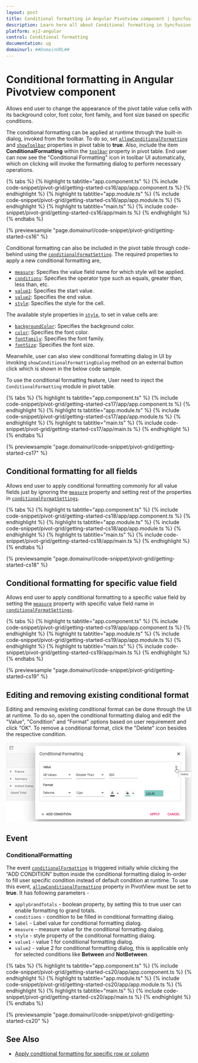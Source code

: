 ```yaml
---
layout: post
title: Conditional formatting in Angular Pivotview component | Syncfusion
description: Learn here all about Conditional formatting in Syncfusion Angular Pivotview component of Syncfusion Essential JS 2 and more.
platform: ej2-angular
control: Conditional formatting 
documentation: ug
domainurl: ##DomainURL##
---
```


# Conditional formatting in Angular Pivotview component

Allows end user to change the appearance of the pivot table value cells with its background color, font color, font family, and font size based on specific conditions.

The conditional formatting can be applied at runtime through the built-in dialog, invoked from the toolbar. To do so, set [`allowConditionalFormatting`](https://ej2.syncfusion.com/angular/documentation/api/pivotview#allowconditionalformatting) and [`showToolbar`](https://ej2.syncfusion.com/angular/documentation/api/pivotview#showtoolbar) properties in pivot table to **true**. Also, include the item **ConditionalFormatting** within the [`toolbar`](https://ej2.syncfusion.com/angular/documentation/api/pivotview#toolbar) property in pivot table. End user can now see the "Conditional Formatting" icon in toolbar UI automatically, which on clicking will invoke the formatting dialog to perform necessary operations.

{% tabs %}
{% highlight ts tabtitle="app.component.ts" %}
{% include code-snippet/pivot-grid/getting-started-cs16/app/app.component.ts %}
{% endhighlight %}
{% highlight ts tabtitle="app.module.ts" %}
{% include code-snippet/pivot-grid/getting-started-cs16/app/app.module.ts %}
{% endhighlight %}
{% highlight ts tabtitle="main.ts" %}
{% include code-snippet/pivot-grid/getting-started-cs16/app/main.ts %}
{% endhighlight %}
{% endtabs %}
  
{% previewsample "page.domainurl/code-snippet/pivot-grid/getting-started-cs16" %}

Conditional formatting can also be included in the pivot table through code-behind using the [`conditionalFormatSetting`](https://ej2.syncfusion.com/angular/documentation/api/pivotview/conditionalFormatSettings/). The required properties to apply a new conditional formatting are,

* [`measure`](https://ej2.syncfusion.com/angular/documentation/api/pivotview/conditionalFormatSettings/#measure): Specifies the value field name for which style will be applied.
* [`conditions`](https://ej2.syncfusion.com/angular/documentation/api/pivotview/conditionalFormatSettings/#conditions): Specifies the operator type such as equals, greater than, less than, etc.
* [`value1`](https://ej2.syncfusion.com/angular/documentation/api/pivotview/conditionalFormatSettings/#value1): Specifies the start value.
* [`value2`](https://ej2.syncfusion.com/angular/documentation/api/pivotview/conditionalFormatSettings/#value2): Specifies the end value.
* [`style`](https://ej2.syncfusion.com/angular/documentation/api/pivotview/conditionalFormatSettings/#style): Specifies the style for the cell.

The available style properties in [`style`](https://ej2.syncfusion.com/angular/documentation/api/pivotview/style/), to set in value cells are:

* [`backgroundColor`](https://ej2.syncfusion.com/angular/documentation/api/pivotview/style/#backgroundcolor): Specifies the background color.
* [`color`](https://ej2.syncfusion.com/angular/documentation/api/pivotview/style/#color): Specifies the font color.
* [`fontFamily`](https://ej2.syncfusion.com/angular/documentation/api/pivotview/style/#fontfamily): Specifies the font family.
* [`fontSize`](https://ej2.syncfusion.com/angular/documentation/api/pivotview/style/#fontsize): Specifies the font size.

Meanwhile, user can also view conditional formatting dialog in UI by invoking `showConditionalFormattingDialog` method on an external button click which is shown in the below code sample.

To use the conditional formatting feature, User need to inject the `ConditionalFormatting` module in pivot table.

{% tabs %}
{% highlight ts tabtitle="app.component.ts" %}
{% include code-snippet/pivot-grid/getting-started-cs17/app/app.component.ts %}
{% endhighlight %}
{% highlight ts tabtitle="app.module.ts" %}
{% include code-snippet/pivot-grid/getting-started-cs17/app/app.module.ts %}
{% endhighlight %}
{% highlight ts tabtitle="main.ts" %}
{% include code-snippet/pivot-grid/getting-started-cs17/app/main.ts %}
{% endhighlight %}
{% endtabs %}
  
{% previewsample "page.domainurl/code-snippet/pivot-grid/getting-started-cs17" %}

## Conditional formatting for all fields

Allows end user to apply conditional formatting commonly for all value fields just by ignoring the [`measure`](https://ej2.syncfusion.com/angular/documentation/api/pivotview/conditionalFormatSettings/#measure) property and setting rest of the properties in [`conditionalFormatSettings`](https://ej2.syncfusion.com/angular/documentation/api/pivotview/conditionalFormatSettings/).

{% tabs %}
{% highlight ts tabtitle="app.component.ts" %}
{% include code-snippet/pivot-grid/getting-started-cs18/app/app.component.ts %}
{% endhighlight %}
{% highlight ts tabtitle="app.module.ts" %}
{% include code-snippet/pivot-grid/getting-started-cs18/app/app.module.ts %}
{% endhighlight %}
{% highlight ts tabtitle="main.ts" %}
{% include code-snippet/pivot-grid/getting-started-cs18/app/main.ts %}
{% endhighlight %}
{% endtabs %}
  
{% previewsample "page.domainurl/code-snippet/pivot-grid/getting-started-cs18" %}

## Conditional formatting for specific value field

Allows end user to apply conditional formatting to a specific value field by setting the [`measure`](https://ej2.syncfusion.com/angular/documentation/api/pivotview/conditionalFormatSettings/#measure) property with specific value field name in [`conditionalFormatSettings`](https://ej2.syncfusion.com/angular/documentation/api/pivotview/conditionalFormatSettings/#measure).

{% tabs %}
{% highlight ts tabtitle="app.component.ts" %}
{% include code-snippet/pivot-grid/getting-started-cs19/app/app.component.ts %}
{% endhighlight %}
{% highlight ts tabtitle="app.module.ts" %}
{% include code-snippet/pivot-grid/getting-started-cs19/app/app.module.ts %}
{% endhighlight %}
{% highlight ts tabtitle="main.ts" %}
{% include code-snippet/pivot-grid/getting-started-cs19/app/main.ts %}
{% endhighlight %}
{% endtabs %}
  
{% previewsample "page.domainurl/code-snippet/pivot-grid/getting-started-cs19" %}

## Editing and removing existing conditional format

Editing and removing existing conditional format can be done through the UI at runtime. To do so, open the conditional formatting dialog and edit the "Value", "Condition" and "Format" options based on user requirement and click "OK". To remove a conditional format, click the "Delete" icon besides the respective condition.  

![output](images/cformatting_remove.png)

## Event

### ConditionalFormatting

The event [`conditionalFormatting`](https://ej2.syncfusion.com/angular/documentation/api/pivotview#conditionalformatting) is triggered initially while clicking the “ADD CONDITION” button inside the conditional formatting dialog in-order to fill user specific condition instead of default condition at runtime. To use this event, [`allowConditionalFormatting`](https://ej2.syncfusion.com/angular/documentation/api/pivotview#allowconditionalformatting) property in PivotView must be set to **true**. It has following parameters -

* `applyGrandTotals` - boolean property, by setting this to true user can enable formatting to grand totals.
* `conditions` - condition to be filled in conditional formatting dialog.
* `label` - Label value for conditional formatting dialog.
* `measure` - measure value for the conditional formatting dialog.
* `style` - style property of the conditional formatting dialog.
* `value1` - value 1 for conditional formatting dialog.
* `value2` - value 2 for conditional formatting dialog, this is applicable only for selected conditions like **Between** and **NotBetween**.

{% tabs %}
{% highlight ts tabtitle="app.component.ts" %}
{% include code-snippet/pivot-grid/getting-started-cs20/app/app.component.ts %}
{% endhighlight %}
{% highlight ts tabtitle="app.module.ts" %}
{% include code-snippet/pivot-grid/getting-started-cs20/app/app.module.ts %}
{% endhighlight %}
{% highlight ts tabtitle="main.ts" %}
{% include code-snippet/pivot-grid/getting-started-cs20/app/main.ts %}
{% endhighlight %}
{% endtabs %}
  
{% previewsample "page.domainurl/code-snippet/pivot-grid/getting-started-cs20" %}

## See Also

* [Apply conditional formatting for specific row or column](./how-to/apply-conditional-formatting-for-specific-row-or-column)